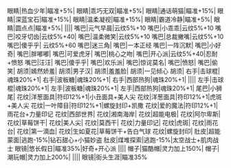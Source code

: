 眼睛|热血少年|瞄准+5%|
眼睛|乖巧无双|瞄准+5%|
眼睛|通话萌猫|瞄准+15%|
眼睛|深蓝宝石|瞄准+15%|
眼睛|温柔凝视|瞄准+15%|
眼睛|霸道冷静|瞄准+5%|
眼睛|圆点点|瞄准+5%|
||||
嘴巴|元气早晨|云纹5%+10
嘴巴|小乖乖|云纹5%+10
嘴巴|咬牙切齿|云纹5%+40|
嘴巴|温柔微笑|云纹5%+10
嘴巴|总裁撇嘴|云纹5%+10
嘴巴|傻乎乎| 云纹5%+60
嘴巴|迷三角|
嘴巴|一本正经
嘴巴|一阵沉默|
嘴巴|小好奇|
嘴巴|胖嘟嘟|
嘴巴|可爱虎牙|
嘴巴|桃心之吻|
嘴巴|开心派|云纹5%+40|忍耐+愤怒
嘴巴|汪汪|
嘴巴|傻乎乎|
嘴巴|欢乐派|
嘴巴|惊诧莫名|
嘴巴|愤怒|
嘴巴|偷笑|
胡须|嫣然娇羞|
胡须|男子汉|
胡须|羞羞脸|
胡须|一见倾心
胡须|
右手|击球棍|魂珠20%+1|
右手|波板糖|魂珠20%+1|
右手|西部热狗|魂珠20%+1|
||||
左手|击球棍|魂珠20%+1|
左手|波板糖|魂珠20%+1|
左手|西部热狗|魂珠20%+1|
尾巴|小狮尾|
花纹|洋葱面具|符印12%+1|小丑面具+美人尖
花纹|洋葱面具|符印12%+1|虎斑+美人尖
花纹|一叶障目|符印12%+1|螺旋封印+凯撒
花纹|爱的魔法|符印12%+1|雨花台+力量印记
花纹|西部世界|
花纹|湘南海岸|
花纹|超能电极|
花纹|阿尔卑斯|
花纹|草莓饼干|
花纹|美人尖|
花纹|莫西干|
花纹|力量印记|
花纹|虎斑|
花纹|雨花台|
花纹|第一滴血|
花纹|生如夏花|草莓饼干+告白气球
花纹|螺旋封印|
肚皮|超能蒙面|逃跑-15%|钻石甜心+小猫妙盗
肚皮|煤堆探索|逃跑-15%|太空战士+肌肉战士
眼镜|悠长假日|瞄准35%|好奇+开心派
||||
帽子|猫酷帽|灵力加上150%|
帽子|潮玩帽|灵力加上200%|
||||
眼镜|街头生涯|瞄准35%
